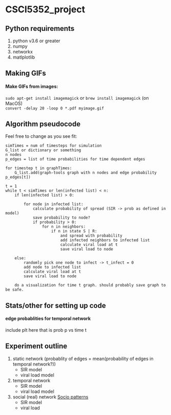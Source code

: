 # CSCI5352_project

## Python requirements
1. python v3.6 or greater  
2. numpy  
3. networkx  
4. matlplotlib

<!--- end of section -->

## Making GIFs

#### Make GIFs from images:
`sudo apt-get install imagemagick` or `brew install imagemagick` (on MacOS)  
`convert -delay 20 -loop 0 *.pdf myimage.gif`  

<!--- end of section -->

## Algorithm pseudocode
Feel free to change as you see fit:

```graphTimes = num of timesteps for temporal graphs. either 1 or == simTimes  
simTimes = num of timesteps for simulation  
G_list or dictionary or something  
n nodes  
p_edges = list of time probabilities for time dependent edges  

for timestep t in graphTimes:  
    G_list.add(graph-tools graph with n nodes and edge probability p_edges[t])  

t = 1
while t < simTimes or len(infected list) < n:  
    if len(infected list) > 0:

        for node in infected list:
            calculate probability of spread (SIR -> prob as defined in model)
            save probability to node?
            if probability > 0:
                for n in neighbors:
                    if n in state S | R:
                        and spread with probability
                        add infected neighbors to infected list
                        calculate viral load at t
                        save viral load to node

    else:
        randomly pick one node to infect -> t_infect = 0  
        add node to infected list
        calculate viral load at t
        save viral load to node

    do a visualization for time t graph. should probably save graph to be safe.
```

<!--- end of section -->
## Stats/other for setting up code
#### edge probablities for temporal network

include plt here that is prob p vs time t

<!--- end of section -->
## Experiment outline

1. static network (probablity of edges = mean(probability of edges in temporal network?))
    - SIR model
    - viral load model
2. temporal network
    - SIR model
    - viral load model
3. social (real) network [Socio patterns](http://www.sociopatterns.org/datasets/)
    - SIR model
    - viral load

<!--- end of section -->

